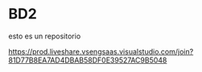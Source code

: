 # BD2
esto es un repositorio

https://prod.liveshare.vsengsaas.visualstudio.com/join?81D77B8EA7AD4DBAB58DF0E39527AC9B5048 
